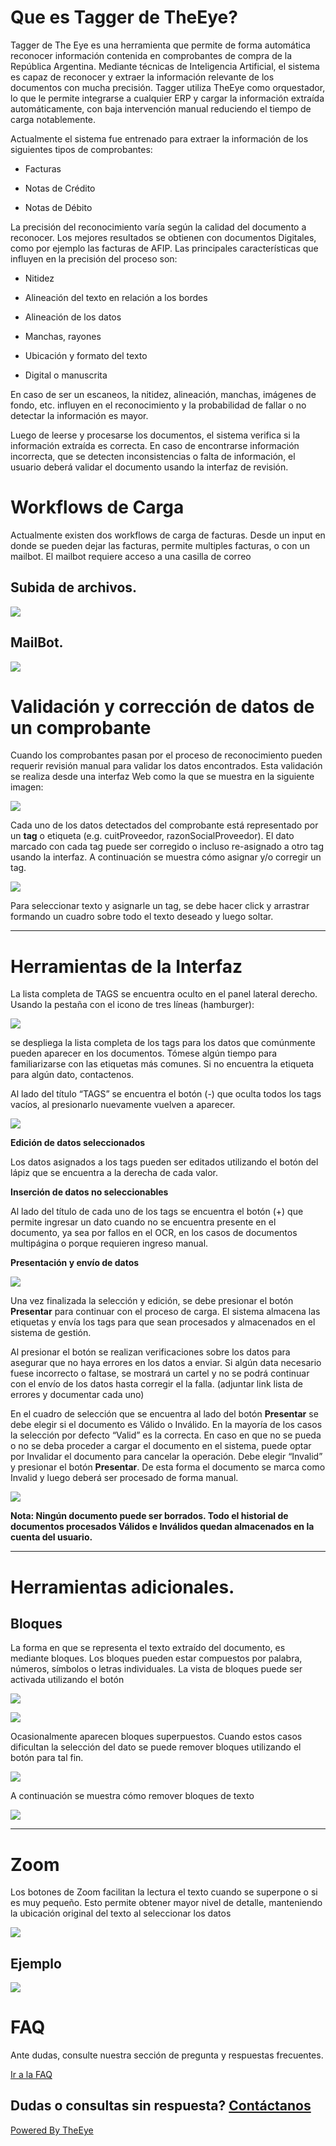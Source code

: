 # Que es Tagger de TheEye?

Tagger de The Eye es una herramienta que permite de forma automática reconocer información contenida en comprobantes de compra de la República Argentina. Mediante técnicas de Inteligencia Artificial, el sistema es capaz de reconocer y extraer la información relevante de los documentos con mucha precisión. Tagger utiliza TheEye como orquestador, lo que le permite integrarse a cualquier ERP y cargar la información extraída automáticamente, con baja intervención manual reduciendo el tiempo de carga notablemente.

Actualmente el sistema fue entrenado para extraer la información de los siguientes tipos de comprobantes:

* Facturas

* Notas de Crédito

* Notas de Débito

La precisión del reconocimiento varía según la calidad del documento a reconocer. Los mejores resultados se obtienen con documentos Digitales, como por ejemplo las facturas de AFIP. Las principales características que influyen en la precisión del proceso son:

* Nitidez

* Alineación del texto en relación a los bordes

* Alineación de los datos

* Manchas, rayones

* Ubicación y formato del texto

* Digital o manuscrita

En caso de ser un escaneos, la nitidez, alineación, manchas, imágenes de fondo, etc. influyen en el reconocimiento y la probabilidad de fallar o no detectar la información es mayor.

Luego de leerse y procesarse los documentos, el sistema verifica si la información extraída es correcta. En caso de encontrarse información incorrecta, que se detecten inconsistencias o falta de información, el usuario deberá validar el documento usando la interfaz de revisión.

# Workflows de Carga

Actualmente existen dos workflows de carga de facturas. Desde un input en donde se pueden dejar las facturas, permite multiples facturas, o con un mailbot. El mailbot requiere acceso a una casilla de correo


## Subida de archivos.

![](https://github.com/theeye-io/documents_docs/blob/master/docs/files/workflow_facturas_upload.png?raw=true)


## MailBot.

![](https://github.com/theeye-io/documents_docs/blob/master/docs/files/workflow_facturas.png?raw=true)



# Validación y corrección de datos de un comprobante

Cuando los comprobantes pasan por el proceso de reconocimiento pueden requerir revisión manual para validar los datos encontrados. Esta validación se realiza desde una interfaz Web como la que se muestra en la siguiente imagen:


![](https://github.com/theeye-io/documents_docs/blob/master/docs/files/con%20sin%20tags.gif?raw=true)


Cada uno de los datos detectados del comprobante está representado por un **tag**  o etiqueta (e.g. cuitProveedor, razonSocialProveedor). El dato marcado con cada tag puede ser corregido o incluso re-asignado a otro tag usando la interfaz. A continuación se muestra cómo asignar y/o corregir un tag.


![](https://github.com/theeye-io/documents_docs/blob/master/docs/files/tags%20a%20texto.gif?raw=true)

Para seleccionar texto y asignarle un tag, se debe hacer click y arrastrar formando un cuadro sobre todo el texto deseado y luego soltar. 

***

# Herramientas de la Interfaz

La lista completa de TAGS se encuentra oculto en el panel lateral derecho.
Usando la pestaña con el icono de tres líneas (hamburger):

![](https://github.com/theeye-io/documents_docs/blob/master/docs/files/hamburguesa.png?raw=true)

se despliega la lista completa de los tags para los datos que comúnmente pueden aparecer en los documentos. Tómese algún tiempo para familiarizarse con las etiquetas más comunes. Si no encuentra la etiqueta para algún dato, contactenos.

Al lado del título “TAGS” se encuentra el botón (-) que oculta todos los tags vacíos, al presionarlo nuevamente vuelven a aparecer.

![](https://github.com/theeye-io/documents_docs/blob/master/docs/files/tags%20edicion.gif?raw=true)

**Edición de datos seleccionados**

Los datos asignados a los tags pueden ser editados utilizando el botón del lápiz que se encuentra a la derecha de cada valor.

**Inserción de datos no seleccionables**

Al lado del título de cada uno de los tags se encuentra el botón (+) que permite ingresar un dato cuando no se encuentra presente en el documento, ya sea por fallos en el OCR, en los casos de documentos multipágina o porque requieren ingreso manual.

**Presentación y envío de datos**

![](https://github.com/theeye-io/documents_docs/blob/master/docs/files/presentar.png?raw=true)

Una vez finalizada la selección y edición, se debe presionar el botón **Presentar** para continuar con el proceso de carga. El sistema almacena las etiquetas y envía los tags para que sean procesados y almacenados en el sistema de gestión.

Al presionar el botón se realizan verificaciones sobre los datos para asegurar que no haya errores en los datos a enviar. Si algún data necesario fuese incorrecto o faltase, se mostrará un cartel y no se podrá continuar con el envío de los datos hasta corregir el la falla. (adjuntar link lista de errores y documentar cada uno)

En el cuadro de selección que se encuentra al lado del botón **Presentar** se debe elegir si el documento es Válido o Inválido. En la mayoría de los casos la selección por defecto “Valid” es la correcta. En caso en que no se pueda o no se deba proceder a cargar el documento en el sistema, puede optar por Invalidar el documento para cancelar la operación. Debe elegir “Invalid” y presionar el botón **Presentar**. De esta forma el documento se marca como Invalid y luego deberá ser procesado de forma manual.

![](https://github.com/theeye-io/documents_docs/blob/master/docs/files/valid%20o%20invalid.png?raw=true)

**Nota: Ningún documento puede ser borrados. Todo el historial de documentos procesados Válidos e Inválidos quedan almacenados en la cuenta del usuario.**

***

# Herramientas adicionales.


## Bloques

La forma en que se representa el texto extraído del documento, es mediante bloques. Los bloques pueden estar compuestos por palabra, números, símbolos o letras individuales. La vista de bloques puede ser activada utilizando el botón

![](https://github.com/theeye-io/documents_docs/blob/master/docs/files/bloques%20on%20off.png?raw=true)

![](https://github.com/theeye-io/documents_docs/blob/master/docs/files/etiquetas%20on%20off.gif?raw=true)

Ocasionalmente aparecen bloques superpuestos. Cuando estos casos dificultan la selección del dato se puede remover bloques utilizando el botón para tal fin.

![](https://github.com/theeye-io/documents_docs/blob/master/docs/files/remover%20bloque.png?raw=true)

A continuación se muestra cómo remover bloques de texto

![](https://github.com/theeye-io/documents_docs/blob/master/docs/files/remover%20bloques%20(2).gif?raw=true)

***

# Zoom

Los botones de Zoom facilitan la lectura el texto cuando se superpone o si es muy pequeño. Esto permite obtener mayor nivel de detalle, manteniendo la ubicación original del texto al seleccionar los datos

![](https://github.com/theeye-io/documents_docs/blob/master/docs/files/zoom.png?raw=true)

## **Ejemplo**

![](https://github.com/theeye-io/documents_docs/blob/master/docs/files/zoom.gif?raw=true)


# FAQ

Ante dudas, consulte nuestra sección de pregunta y respuestas frecuentes.

[Ir a la FAQ](./faq.md)


## Dudas o consultas sin respuesta? [Contáctanos](https://theeye.io/facturas.html#contact)

[Powered By TheEye](https://theeye.io)


